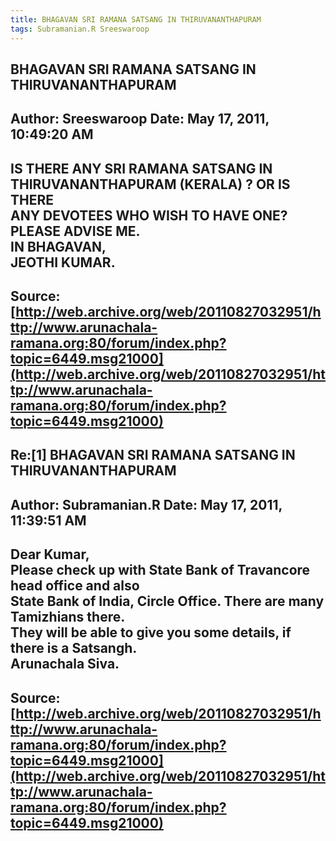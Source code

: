 ```yaml
--- 
title: BHAGAVAN SRI RAMANA SATSANG IN THIRUVANANTHAPURAM   
tags: Subramanian.R Sreeswaroop  
---  
```

## BHAGAVAN SRI RAMANA SATSANG IN THIRUVANANTHAPURAM  
Author: Sreeswaroop         Date: May 17, 2011, 10:49:20 AM  
---  
IS THERE ANY SRI RAMANA SATSANG IN THIRUVANANTHAPURAM (KERALA) ? OR IS THERE  
ANY DEVOTEES WHO WISH TO HAVE ONE?   
PLEASE ADVISE ME.   
IN BHAGAVAN,   
JEOTHI KUMAR.
 ---  
Source:[http://web.archive.org/web/20110827032951/http://www.arunachala-ramana.org:80/forum/index.php?topic=6449.msg21000](http://web.archive.org/web/20110827032951/http://www.arunachala-ramana.org:80/forum/index.php?topic=6449.msg21000)   
---  

## Re:[1] BHAGAVAN SRI RAMANA SATSANG IN THIRUVANANTHAPURAM  
Author: Subramanian.R       Date: May 17, 2011, 11:39:51 AM  
---  
Dear Kumar,   
Please check up with State Bank of Travancore head office and also   
State Bank of India, Circle Office. There are many Tamizhians there.   
They will be able to give you some details, if there is a Satsangh.   
Arunachala Siva.
 ---  
Source:[http://web.archive.org/web/20110827032951/http://www.arunachala-ramana.org:80/forum/index.php?topic=6449.msg21000](http://web.archive.org/web/20110827032951/http://www.arunachala-ramana.org:80/forum/index.php?topic=6449.msg21000)   
---  

